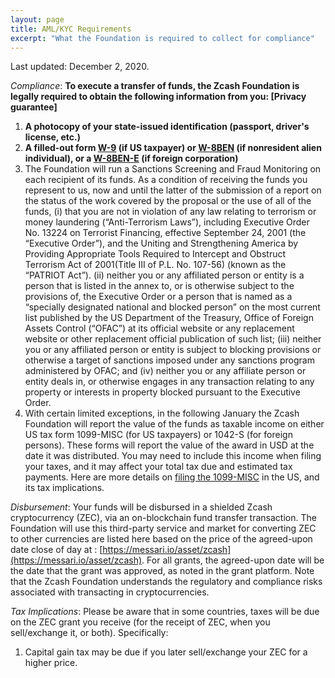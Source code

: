 ```yaml
---
layout: page
title: AML/KYC Requirements
excerpt: "What the Foundation is required to collect for compliance"
---
```


Last updated: December 2, 2020.


_Compliance_:  **To execute a transfer of funds, the Zcash Foundation is legally required to obtain the following information from you: [Privacy guarantee]**
1. **A photocopy of your state-issued identification (passport, driver's license, etc.)**
2. **A filled-out form [W-9](https://www.irs.gov/pub/irs-pdf/fw9.pdf) (if US taxpayer) or [W-8BEN](https://www.irs.gov/pub/irs-pdf/fw8ben.pdf) (if nonresident alien individual), or a [W-8BEN-E](https://www.irs.gov/pub/irs-pdf/fw8bene.pdf) (if foreign corporation)**
3. The Foundation will run a Sanctions Screening and Fraud Monitoring on each recipient of its funds.  As a condition of receiving the funds you represent to us, now and until the latter of the submission of a report on the status of the work covered by the proposal or the use of all of the funds, (i) that you are not in violation of any law relating to terrorism or money laundering (“Anti-Terrorism Laws”), including Executive Order No. 13224 on Terrorist Financing, effective September 24, 2001 (the “Executive Order”), and the Uniting and Strengthening America by Providing Appropriate Tools Required to Intercept and Obstruct Terrorism Act of 2001(Title III of P.L. No. 107-56) (known as the “PATRIOT Act”).  (ii)  neither you or any affiliated person or entity is a person that is listed in the annex to, or is otherwise subject to the provisions of, the Executive Order or a person that is named as a “specially designated national and blocked person” on the most current list published by the US Department of the Treasury, Office of Foreign Assets Control (“OFAC”) at its official website or any replacement website or other replacement official publication of such list; (iii) neither you or any affiliated person or entity is subject to blocking provisions or otherwise a target of sanctions imposed under any sanctions program administered by OFAC; and (iv) neither you or any affiliate person or entity deals in, or otherwise engages in any transaction relating to any property or interests in property blocked pursuant to the Executive Order.
4. With certain limited exceptions, in the following January the Zcash Foundation will report the value of the funds as taxable income on either US tax form 1099-MISC (for US taxpayers) or 1042-S (for foreign persons). These forms will report the value of the award in USD at the date it was distributed. You may need to include this income when filing your taxes, and it may affect your total tax due and estimated tax payments. Here are more details on [filing the 1099-MISC](https://www.irs.gov/forms-pubs/about-form-1099-misc) in the US, and its tax implications.

_Disbursement_: Your funds will be disbursed in a shielded Zcash cryptocurrency (ZEC), via an on-blockchain fund transfer transaction. The Foundation will use this third-party service and market for converting ZEC to other currencies are listed here based on the price of the agreed-upon date close of day at : [https://messari.io/asset/zcash](https://messari.io/asset/zcash). For all grants, the agreed-upon date will be the date that the grant was approved, as noted in the grant platform. Note that the Zcash Foundation understands the regulatory and compliance risks associated with transacting in cryptocurrencies. 

_Tax Implications_: Please be aware that in some countries, taxes will be due on the ZEC grant you receive (for the receipt of ZEC, when you sell/exchange it, or both). Specifically:
1. Capital gain tax may be due if you later sell/exchange your ZEC for a higher price.

